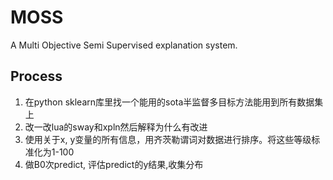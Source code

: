# MOSS
A Multi Objective Semi Supervised explanation system.

## Process
1. 在python sklearn库里找一个能用的sota半监督多目标方法能用到所有数据集上
2. 改一改lua的sway和xpln然后解释为什么有改进
3. 使用关于x, y变量的所有信息，用齐茨勒谓词对数据进行排序。将这些等级标准化为1-100
4. 做B0次predict, 评估predict的y结果,收集分布